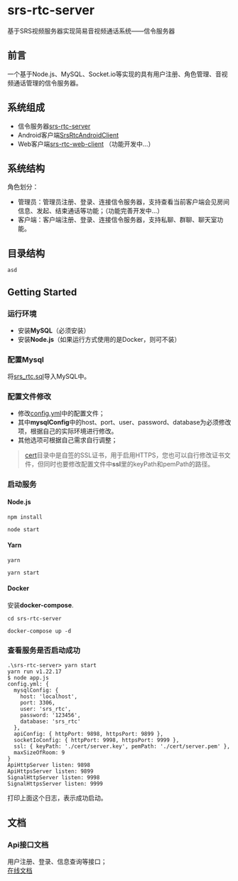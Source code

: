 # srs-rtc-server
基于SRS视频服务器实现简易音视频通话系统——信令服务器

## 前言
一个基于Node.js、MySQL、Socket.io等实现的具有用户注册、角色管理、音视频通话管理的信令服务器。

## 系统组成
- 信令服务器[srs-rtc-server](https://github.com/shenbengit/srs-rtc-server) 
- Android客户端[SrsRtcAndroidClient](https://github.com/shenbengit/SrsRtcAndroidClient) 
- Web客户端[srs-rtc-web-client](https://github.com/shenbengit/srs-rtc-web-client) （功能开发中...）

## 系统结构
角色划分：
- 管理员：管理员注册、登录、连接信令服务器，支持查看当前客户端会见房间信息、发起、结束通话等功能；（功能完善开发中...）
- 客户端：客户端注册、登录、连接信令服务器，支持私聊、群聊、聊天室功能。

## 目录结构
```
asd
```

## Getting Started

### 运行环境
- 安装**MySQL**（必须安装）
- 安装**Node.js**（如果运行方式使用的是Docker，则可不装）

### 配置Mysql
将[srs_rtc.sql](https://github.com/shenbengit/srs-rtc-server/blob/master/db/srs_rtc.sql)导入MySQL中。

### 配置文件修改
- 修改[config.yml](https://github.com/shenbengit/srs-rtc-server/blob/master/config/config.yml)中的配置文件；    
- 其中**mysqlConfig**中的host、port、user、password、database为必须修改项，根据自己的实际环境进行修改。
- 其他选项可根据自己需求自行调整；
> [cert](https://github.com/shenbengit/srs-rtc-server/tree/master/cert)目录中是自签的SSL证书，用于启用HTTPS，您也可以自行修改证书文件，但同时也要修改配置文件中**ssl**里的keyPath和pemPath的路径。
### 启动服务
#### Node.js
```shell
npm install

node start
```
#### Yarn
```shell
yarn

yarn start
```
#### Docker
安装**docker-compose**.

```shell
cd srs-rtc-server

docker-compose up -d
```
### 查看服务是否启动成功
```shell
.\srs-rtc-server> yarn start
yarn run v1.22.17
$ node app.js
config.yml: {
  mysqlConfig: {
    host: 'localhost',
    port: 3306,
    user: 'srs_rtc',
    password: '123456',
    database: 'srs_rtc'
  },
  apiConfig: { httpPort: 9898, httpsPort: 9899 },
  socketIoConfig: { httpPort: 9998, httpsPort: 9999 },
  ssl: { keyPath: './cert/server.key', pemPath: './cert/server.pem' },
  maxSizeOfRoom: 9
}
ApiHttpServer listen: 9898
ApiHttpsServer listen: 9899
SignalHttpServer listen: 9998
SignalHttpsServer listen: 9999

```
打印上面这个日志，表示成功启动。

## 文档
### Api接口文档
用户注册、登录、信息查询等接口；    
[在线文档](https://www.eolink.com/share/index?shareCode=NN6pDm)
